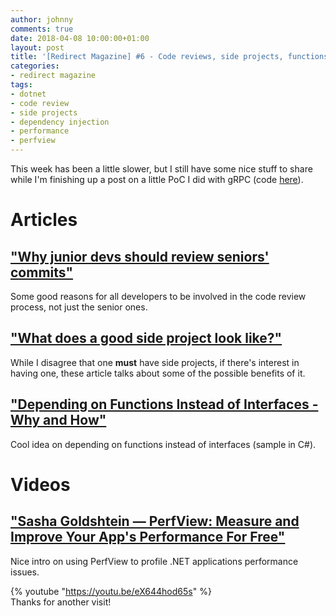 ```yaml
---
author: johnny
comments: true
date: 2018-04-08 10:00:00+01:00
layout: post
title: '[Redirect Magazine] #6 - Code reviews, side projects, functions as dependencies and performance profiling'
categories:
- redirect magazine
tags:
- dotnet
- code review
- side projects
- dependency injection
- performance
- perfview
---
```


This week has been a little slower, but I still have some nice stuff to share while I'm finishing up a post on a little PoC I did with gRPC (code [here](https://github.com/CodingMilitia/Grpc)).
# Articles
## ["Why junior devs should review seniors' commits"](https://dev.to/samipietikainen/why-junior-devs-should-review-seniors-commits-feb)
Some good reasons for all developers to be involved in the code review process, not just the senior ones.
<br/>
## ["What does a good side project look like?"](https://dev.to/theobendixson/what-does-a-good-side-project-look-like-1nof)
While I disagree that one **must** have side projects, if there's interest in having one, these article talks about some of the possible benefits of it.
<br/>
## ["Depending on Functions Instead of Interfaces - Why and How"](https://dev.to/scotthannen/depending-on-functions-instead-of-interfaces---why-and-how-50o6)
Cool idea on depending on functions instead of interfaces (sample in C#).
<br/>
# Videos
## ["Sasha Goldshtein — PerfView: Measure and Improve Your App's Performance For Free"](https://youtu.be/eX644hod65s)
Nice intro on using PerfView to profile .NET applications performance issues.

{% youtube "https://youtu.be/eX644hod65s" %}
<br/>
Thanks for another visit!